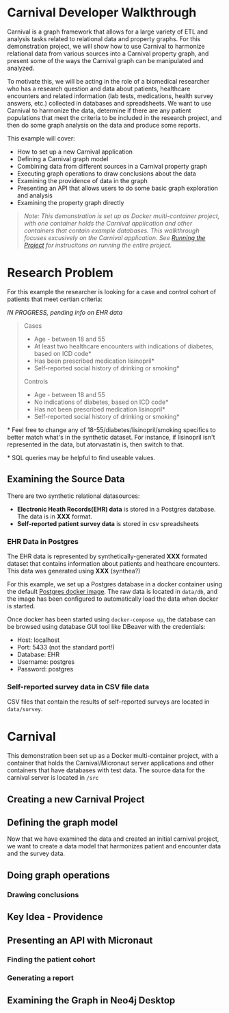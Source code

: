 # Carnival Developer Walkthrough

Carnival is a graph framework that allows for a large variety of ETL and analysis tasks related to relational data and property graphs. For this demonstration project, we will show how to use Carnival to harmonize relational data from various sources into a Carnival property graph, and present some of the ways the Carnival graph can be manipulated and analyzed.

To motivate this, we will be acting in the role of a biomedical researcher who has a research question and data about patients, healthcare encounters and related information (lab tests, medications, health survey answers, etc.) collected in databases and spreadsheets. We want to use Carnival to harmonize the data, determine if there are any patient populations that meet the criteria to be included in the research project, and then do some graph analysis on the data and produce some reports.

This example will cover:
* How to set up a new Carnival application
* Defining a Carnival graph model
* Combining data from different sources in a Carnival property graph
* Executing graph operations to draw conclusions about the data
* Examining the providence of data in the graph
* Presenting an API that allows users to do some basic graph exploration and analysis
* Examining the property graph directly

> *Note: This demonstration is set up as Docker multi-container project, with one container holds the Carnival application and other containers that contain example databases. This walkthrough focuses excusively on the Carnival application. See [Running the Project](https://github.com/carnival-data/carnival-micronaut/blob/master/README.md#running-the-project) for instrucitons on running the entire project.*


# Research Problem
For this example the researcher is looking for a case and control cohort of patients that meet certian criteria:

*IN PROGRESS, pending info on EHR data*

>Cases
>* Age - between 18 and 55
>* At least two healthcare encounters with indications of diabetes, based on ICD code*
>* Has been prescribed medication lisinopril*
>* Self-reported social history of drinking or smoking*
>
>Controls
>* Age - between 18 and 55
>* No indications of diabetes, based on ICD code*
>* Has not been prescribed medication lisinopril*
>* Self-reported social history of drinking or smoking*

\* Feel free to change any of 18-55/diabetes/lisinopril/smoking specifics to better match what's in the synthetic dataset. For instance, if lisinopril isn't represented in the data, but atorvastatin is, then switch to that.

\* SQL queries may be helpful to find useable values.

## Examining the Source Data
There are two synthetic relational datasources:

* **Electronic Heath Records(EHR) data** is stored in a Postgres database. The data is in **XXX** format.
* **Self-reported patient survey data** is stored in csv spreadsheets


### EHR Data in Postgres

The EHR data is represented by synthetically-generated **XXX** formated dataset that contains information about patients and heathcare encounters. This data was generated using **XXX** (synthea?)


For this example, we set up a Postgres database in a docker container using the default [Postgres docker image](https://hub.docker.com/_/postgres/). The raw data is located in `data/db`, and the image has been configured to automatically load the data when docker is started.


Once docker has been started using `docker-compose up`, the database can be browsed using database GUI tool like DBeaver with the credentials:
* Host: localhost
* Port: 5433 (not the standard port!)
* Database: EHR
* Username: postgres
* Password: postgres


### Self-reported survey data in CSV file data

CSV files that contain the results of self-reported surveys are located in `data/survey`.

# Carnival
This demonstration been set up as a Docker multi-container project, with a container that holds the Carnival/Micronaut server applications and other containers that have databases with test data. The source data for the carnival server is located in `/src`


## Creating a new Carnival Project

## Defining the graph model
Now that we have examined the data and created an initial carnival project, we want to create a data model that harmonizes patient and encounter data and the survey data.

## Doing graph operations
### Drawing conclusions

## Key Idea - Providence

## Presenting an API with Micronaut
### Finding the patient cohort
### Generating a report

## Examining the Graph in Neo4j Desktop
